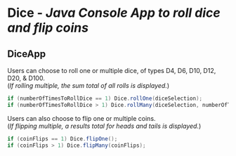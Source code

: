 # Dice - ***Java Console App to roll dice and flip coins***
   
## DiceApp
Users can choose to roll one or multiple dice, of types D4, D6, D10, D12, D20, & D100.   
(*If rolling multiple, the sum total of all rolls is displayed.*)   
```java
if (numberOfTimesToRollDice == 1) Dice.rollOne(diceSelection);
if (numberOfTimesToRollDice > 1) Dice.rollMany(diceSelection, numberOfTimesToRollDice);
```   

Users can also choose to flip one or multiple coins.   
(*If flipping multiple, a results total for heads and tails is displayed.*)   
```java
if (coinFlips == 1) Dice.flipOne();
if (coinFlips > 1) Dice.flipMany(coinFlips);
```   
